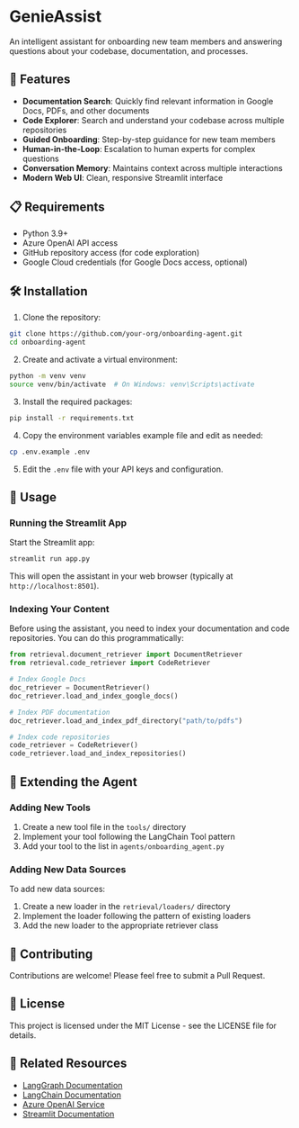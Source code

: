 # GenieAssist
An intelligent assistant for onboarding new team members and answering questions about your codebase, documentation, and processes.

## 🚀 Features

- **Documentation Search**: Quickly find relevant information in Google Docs, PDFs, and other documents
- **Code Explorer**: Search and understand your codebase across multiple repositories
- **Guided Onboarding**: Step-by-step guidance for new team members
- **Human-in-the-Loop**: Escalation to human experts for complex questions
- **Conversation Memory**: Maintains context across multiple interactions
- **Modern Web UI**: Clean, responsive Streamlit interface

## 📋 Requirements

- Python 3.9+
- Azure OpenAI API access
- GitHub repository access (for code exploration)
- Google Cloud credentials (for Google Docs access, optional)

## 🛠️ Installation

1. Clone the repository:

```bash
git clone https://github.com/your-org/onboarding-agent.git
cd onboarding-agent
```

2. Create and activate a virtual environment:

```bash
python -m venv venv
source venv/bin/activate  # On Windows: venv\Scripts\activate
```

3. Install the required packages:

```bash
pip install -r requirements.txt
```

4. Copy the environment variables example file and edit as needed:

```bash
cp .env.example .env
```

5. Edit the `.env` file with your API keys and configuration.

## 🚀 Usage

### Running the Streamlit App

Start the Streamlit app:

```bash
streamlit run app.py
```

This will open the assistant in your web browser (typically at `http://localhost:8501`).

### Indexing Your Content

Before using the assistant, you need to index your documentation and code repositories. You can do this programmatically:

```python
from retrieval.document_retriever import DocumentRetriever
from retrieval.code_retriever import CodeRetriever

# Index Google Docs
doc_retriever = DocumentRetriever()
doc_retriever.load_and_index_google_docs()

# Index PDF documentation
doc_retriever.load_and_index_pdf_directory("path/to/pdfs")

# Index code repositories
code_retriever = CodeRetriever()
code_retriever.load_and_index_repositories()
```

## 🧩 Extending the Agent

### Adding New Tools

1. Create a new tool file in the `tools/` directory
2. Implement your tool following the LangChain Tool pattern
3. Add your tool to the list in `agents/onboarding_agent.py`

### Adding New Data Sources

To add new data sources:

1. Create a new loader in the `retrieval/loaders/` directory
2. Implement the loader following the pattern of existing loaders
3. Add the new loader to the appropriate retriever class

## 🤝 Contributing

Contributions are welcome! Please feel free to submit a Pull Request.

## 📄 License

This project is licensed under the MIT License - see the LICENSE file for details.

## 🔗 Related Resources

- [LangGraph Documentation](https://github.com/langchain-ai/langgraph)
- [LangChain Documentation](https://python.langchain.com/docs/get_started/introduction)
- [Azure OpenAI Service](https://azure.microsoft.com/en-us/products/ai-services/openai-service)
- [Streamlit Documentation](https://docs.streamlit.io/)